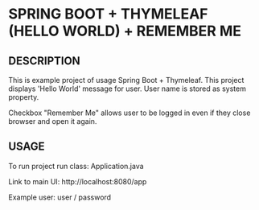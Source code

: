 SPRING BOOT + THYMELEAF (HELLO WORLD) + REMEMBER ME
===================================================


DESCRIPTION
-----------

This is example project of usage Spring Boot + Thymeleaf.
This project displays 'Hello World' message for user.
User name is stored as system property.

Checkbox "Remember Me" allows user to be logged in
even if they close browser and open it again.
  

USAGE
-----

To run project run class: 
Application.java

Link to main UI:
http://localhost:8080/app

Example user:
user / password